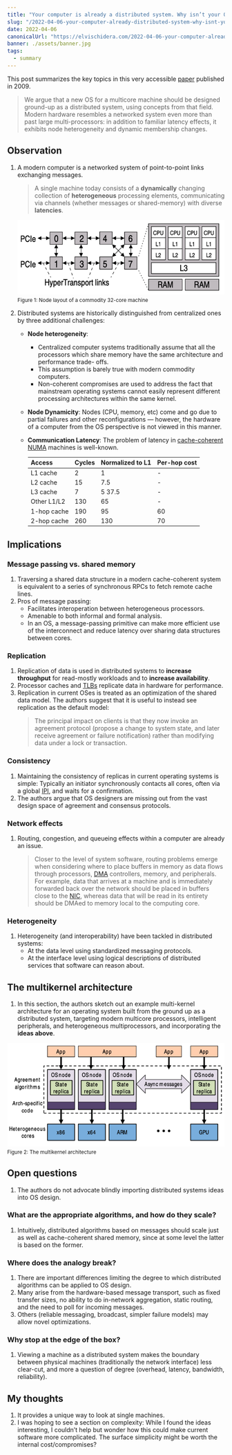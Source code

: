 ```yaml
---
title: "Your computer is already a distributed system. Why isn’t your OS? — Paper Summary"
slug: "/2022-04-06-your-computer-already-distributed-system-why-isnt-your-os"
date: 2022-04-06
canonicalUrl: "https://elvischidera.com/2022-04-06-your-computer-already-distributed-system-why-isnt-your-os/"
banner: ./assets/banner.jpg
tags:
  - summary
---
```


This post summarizes the key topics in this very accessible [paper](https://barrelfish.org/publications/barrelfish_hotos09.pdf) published in 2009.

> We argue that a new OS for a multicore machine should be designed ground-up as a distributed system, using concepts from that field.<br/>
> Modern hardware resembles a networked system even more than past large multi-processors: in addition to familiar latency effects, it exhibits node heterogeneity and dynamic membership changes.  

## Observation
1. A modern computer is a networked system of point-to-point links exchanging messages.
   > A single machine today consists of a **dynamically** changing collection of **heterogeneous** processing elements, communicating via channels (whether messages or shared-memory) with diverse **latencies**.

   ![Figure 1](assets/fig1.png)
   <small>Figure 1: Node layout of a commodity 32-core machine</small>
1. Distributed systems are historically distinguished from centralized ones by three additional challenges:
    * **Node heterogeneity**:
        * Centralized computer systems traditionally assume that all the processors which share memory have the same architecture and performance trade- offs.
        * This assumption is barely true with modern commodity computers.
        * Non-coherent compromises are used to address the fact that mainstream operating systems cannot easily represent different processing architectures within the same kernel.
    * **Node Dynamicity**: Nodes (CPU, memory, etc) come and go due to partial failures and other reconfigurations — however, the hardware of a computer from the OS perspective is not viewed in this manner.
    * **Communication Latency**: The problem of latency in [cache-coherent](https://en.wikipedia.org/wiki/Cache_coherence) [NUMA](https://en.wikipedia.org/wiki/Non-uniform_memory_access) machines is well-known.

        | Access | Cycles | Normalized to L1 | Per-hop cost |
        |--------|--------|------------------|--------------|
        L1 cache | 2 | 1 | - |
       L2 cache | 15 | 7.5 | - |
       L3 cache | 7 |5 37.5 | - |
       Other L1/L2 | 130 | 65 | - |
       1-hop cache | 190 | 95 | 60 |
       2-hop cache | 260 | 130 | 70 |

## Implications
### Message passing vs. shared memory
1. Traversing a shared data structure in a modern cache-coherent system is equivalent to a series of synchronous RPCs to fetch remote cache lines.
2. Pros of message passing:
    * Facilitates interoperation between heterogeneous processors.
    * Amenable to both informal and formal analysis.
    *  In an OS, a message-passing primitive can make more efficient use of the interconnect and reduce latency over sharing data structures between cores.

### Replication
1. Replication of data is used in distributed systems to **increase throughput** for read-mostly workloads and to **increase availability**.
2. Processor caches and [TLBs](https://en.wikipedia.org/wiki/Translation_lookaside_buffer) replicate data in hardware for performance.
3. Replication in current OSes is treated as an optimization of the shared data model. The authors suggest that it is useful to instead see replication as the default model:
   > The principal impact on clients is that they now invoke an agreement protocol (propose a change to system state, and later receive agreement or failure notification) rather than modifying data under a lock or transaction.  
### Consistency
1. Maintaining the consistency of replicas in current operating systems is simple: Typically an initiator synchronously contacts all cores, often via a global [IPI](https://en.wikipedia.org/wiki/Inter-processor_interrupt), and waits for a confirmation.
2. The authors argue that OS designers are missing out from the vast design space of agreement and consensus protocols.
### Network effects
1. Routing, congestion, and queueing effects within a computer are already an issue.
   > Closer to the level of system software, routing problems emerge when considering where to place buffers in memory as data flows through processors, [DMA](https://en.wikipedia.org/wiki/Direct_memory_access) controllers, memory, and peripherals.<br/>
   > For example, data that arrives at a machine and is immediately forwarded back over the network should be placed in buffers close to the [NIC](https://en.wikipedia.org/wiki/Network_interface_controller), whereas data that will be read in its entirety should be DMAed to memory local to the computing core.  

### Heterogeneity
1. Heterogeneity (and interoperability) have been tackled in distributed systems:
    * At the data level using standardized messaging protocols.
    * At the interface level using logical descriptions of distributed services that software can reason about.

## The multikernel architecture
1. In this section, the authors sketch out an example multi-kernel architecture for an operating system built from the ground up as a distributed system, targeting modern multicore processors, intelligent peripherals, and heterogeneous multiprocessors, and incorporating the **ideas above**.

![Figure 2](assets/fig2.png)
<small>Figure 2: The multikernel architecture</small>

## Open questions
1. The authors do not advocate blindly importing distributed systems ideas into OS design.

### What are the appropriate algorithms, and how do they scale?
1. Intuitively, distributed algorithms based on messages should scale just as well as cache-coherent shared memory, since at some level the latter is based on the former.

### Where does the analogy break?
1. There are important differences limiting the degree to which distributed algorithms can be applied to OS design.
2. Many arise from the hardware-based message transport, such as fixed transfer sizes, no ability to do in-network aggregation, static routing, and the need to poll for incoming messages.
3. Others (reliable messaging, broadcast, simpler failure models) may allow novel optimizations.

### Why stop at the edge of the box?
1. Viewing a machine as a distributed system makes the boundary between physical machines (traditionally the network interface) less clear-cut, and more a question of degree (overhead, latency, bandwidth, reliability).

## My thoughts
1. It provides a unique way to look at single machines.
2. I was hoping to see a section on complexity: While I found the ideas interesting, I couldn’t help but wonder how this could make current software more complicated. The surface simplicity might be worth the internal cost/compromises?